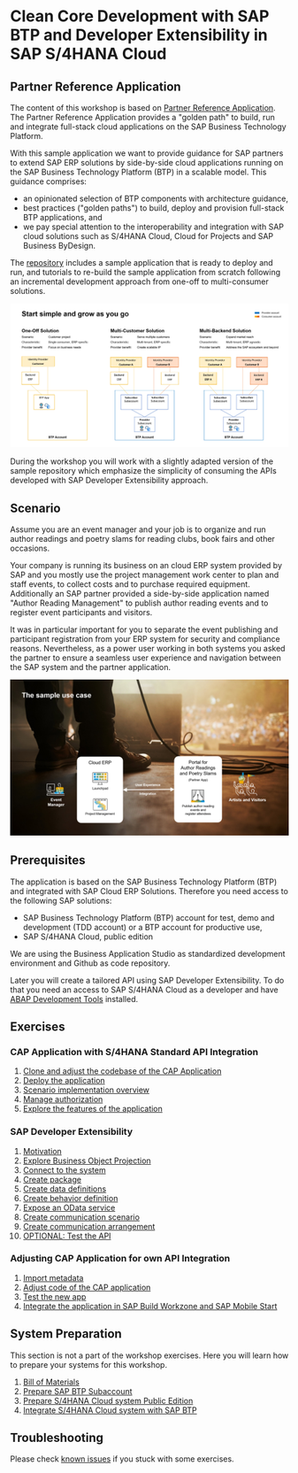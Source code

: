 # Clean Core Development with SAP BTP and Developer Extensibility in SAP S/4HANA Cloud

## Partner Reference Application

The content of this workshop is based on [Partner Reference Application](https://github.com/SAP-samples/sme-partner-reference-application/). The Partner Reference Application provides a "golden path" to build, run and integrate full-stack cloud applications on the SAP Business Technology Platform.

With this sample application we want to provide guidance for SAP partners to extend SAP ERP solutions by side-by-side cloud applications running on the SAP Business Technology Platform (BTP) in a scalable model. This guidance comprises:
- an opinionated selection of BTP components with architecture guidance,
- best practices ("golden paths") to build, deploy and provision full-stack BTP applications, and
- we pay special attention to the interoperability and integration with SAP cloud solutions such as S/4HANA Cloud, Cloud for Projects and SAP Business ByDesign.

The [repository](https://github.com/SAP-samples/sme-partner-reference-application/) includes a sample application that is ready to deploy and run, and tutorials to re-build the sample application from scratch following an incremental development approach from one-off to multi-consumer solutions.

![Incremental approach](https://github.com/SAP-samples/sme-partner-reference-application/raw/main/Tutorials/images/readme_incremental-approach.jpg)

During the workshop you will work with a slightly adapted version of the sample repository which emphasize the simplicity of consuming the APIs developed with SAP Developer Extensibility approach.

## Scenario

Assume you are an event manager and your job is to organize and run author readings and poetry slams for reading clubs, book fairs and other occasions.

Your company is running its business on an cloud ERP system provided by SAP and you mostly use the project management work center to plan and staff events, to collect costs and to purchase required equipment. Additionally an SAP partner provided a side-by-side application named "Author Reading Management" to publish author reading events and to register event participants and visitors.

It was in particular important for you to separate the event publishing and participant registration from your ERP system for security and compliance reasons. Nevertheless, as a power user working in both systems you asked the partner to ensure a seamless user experience and navigation between the SAP system and the partner application.

![Sample use case](https://github.com/SAP-samples/sme-partner-reference-application/raw/main/Tutorials/images/readme_sample-use-case.jpg)

## Prerequisites

The application is based on the SAP Business Technology Platform (BTP) and integrated with SAP Cloud ERP Solutions. Therefore you need access to the following SAP solutions:

- SAP Business Technology Platform (BTP) account for test, demo and development (TDD account) or a BTP account for productive use,
- SAP S/4HANA Cloud, public edition

We are using the Business Application Studio as standardized development environment and Github as code repository.

Later you will create a tailored API using SAP Developer Extensibility. To do that you need an access to SAP S/4HANA Cloud as a developer and have [ABAP Development Tools](https://tools.eu1.hana.ondemand.com/#abap) installed.

## Exercises

### CAP Application with S/4HANA Standard API Integration

1. [Clone and adjust the codebase of the CAP Application](./part1/clone.md)
2. [Deploy the application](./part1/deploy.md)
3. [Scenario implementation overview](./part1/overview.md)
4. [Manage authorization](./part1/authorization.md)
5. [Explore the features of the application](./part1/explore.md)

### SAP Developer Extensibility

1. [Motivation](./part2/motivation.md)
2. [Explore Business Object Projection](./part2/bo-projection.md)
3. [Connect to the system](./part2/adt.md)
4. [Create package](./part2/package.md)
5. [Create data definitions](./part2/data-definitions.md)
6. [Create behavior definition](./part2/behavior-definition.md)
7. [Expose an OData service](./part2/expose.md)
8. [Create communication scenario](./part2/scenario.md)
9. [Create communication arrangement](./part2/arrangement.md)
10. [OPTIONAL: Test the API](./part2/test.md)

### Adjusting CAP Application for own API Integration

1. [Import metadata](./part3/metadata.md)
2. [Adjust code of the CAP application](./part3/adjust.md)
3. [Test the new app](./part3/test.md)
4. [Integrate the application in SAP Build Workzone and SAP Mobile Start](./part3/workzone.md)

## System Preparation

This section is not a part of the workshop exercises. Here you will learn how to prepare your systems for this workshop.

1. [Bill of Materials](./system-preparation/bom.md)
2. [Prepare SAP BTP Subaccount](./system-preparation/btp.md)
3. [Prepare S/4HANA Cloud system Public Edition](./system-preparation/s4hana.md)
4. [Integrate S/4HANA Cloud system with SAP BTP](./system-preparation/integration.md)

## Troubleshooting

Please check [known issues](./troubleshooting.md) if you stuck with some exercises.
